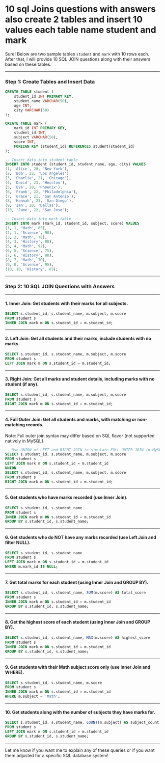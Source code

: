 
# 10 sql Joins questions with answers  also create 2 tables and insert 10 values each table name student and mark

Sure! Below are two sample tables `student` and `mark` with 10 rows each. After that, I will provide 10 SQL JOIN questions along with their answers based on these tables.

***

### Step 1: Create Tables and Insert Data

```sql
CREATE TABLE student (
    student_id INT PRIMARY KEY,
    student_name VARCHAR(50),
    age INT,
    city VARCHAR(50)
);

CREATE TABLE mark (
    mark_id INT PRIMARY KEY,
    student_id INT,
    subject VARCHAR(50),
    score INT,
    FOREIGN KEY (student_id) REFERENCES student(student_id)
);

-- Insert data into student table
INSERT INTO student (student_id, student_name, age, city) VALUES
(1, 'Alice', 20, 'New York'),
(2, 'Bob', 22, 'Los Angeles'),
(3, 'Charlie', 21, 'Chicago'),
(4, 'David', 23, 'Houston'),
(5, 'Eve', 20, 'Phoenix'),
(6, 'Frank', 22, 'Philadelphia'),
(7, 'Grace', 21, 'San Antonio'),
(8, 'Hannah', 23, 'San Diego'),
(9, 'Ian', 20, 'Dallas'),
(10, 'Jane', 22, 'San Jose');

-- Insert data into mark table
INSERT INTO mark (mark_id, student_id, subject, score) VALUES
(1, 1, 'Math', 85),
(2, 1, 'Science', 90),
(3, 2, 'Math', 78),
(4, 3, 'History', 88),
(5, 4, 'Math', 92),
(6, 5, 'Science', 75),
(7, 6, 'History', 80),
(8, 7, 'Math', 70),
(9, 8, 'Science', 95),
(10, 10, 'History', 85);
```


***

### Step 2: 10 SQL JOIN Questions with Answers


***

#### 1. **Inner Join: Get students with their marks for all subjects.**

```sql
SELECT s.student_id, s.student_name, m.subject, m.score
FROM student s
INNER JOIN mark m ON s.student_id = m.student_id;
```


***

#### 2. **Left Join: Get all students and their marks, include students with no marks.**

```sql
SELECT s.student_id, s.student_name, m.subject, m.score
FROM student s
LEFT JOIN mark m ON s.student_id = m.student_id;
```


***

#### 3. **Right Join: Get all marks and student details, including marks with no student (if any).**

```sql
SELECT s.student_id, s.student_name, m.subject, m.score
FROM student s
RIGHT JOIN mark m ON s.student_id = m.student_id;
```


***

#### 4. **Full Outer Join: Get all students and marks, with matching or non-matching records.**

Note: Full outer join syntax may differ based on SQL flavor (not supported natively in MySQL).

```sql
-- Use UNION of LEFT and RIGHT JOIN to simulate FULL OUTER JOIN in MySQL
SELECT s.student_id, s.student_name, m.subject, m.score
FROM student s
LEFT JOIN mark m ON s.student_id = m.student_id
UNION
SELECT s.student_id, s.student_name, m.subject, m.score
FROM student s
RIGHT JOIN mark m ON s.student_id = m.student_id;
```


***

#### 5. **Get students who have marks recorded (use Inner Join).**

```sql
SELECT s.student_id, s.student_name
FROM student s
INNER JOIN mark m ON s.student_id = m.student_id
GROUP BY s.student_id, s.student_name;
```


***

#### 6. **Get students who do NOT have any marks recorded (use Left Join and filter NULL).**

```sql
SELECT s.student_id, s.student_name
FROM student s
LEFT JOIN mark m ON s.student_id = m.student_id
WHERE m.mark_id IS NULL;
```


***

#### 7. **Get total marks for each student (using Inner Join and GROUP BY).**

```sql
SELECT s.student_id, s.student_name, SUM(m.score) AS total_score
FROM student s
INNER JOIN mark m ON s.student_id = m.student_id
GROUP BY s.student_id, s.student_name;
```


***

#### 8. **Get the highest score of each student (using Inner Join and GROUP BY).**

```sql
SELECT s.student_id, s.student_name, MAX(m.score) AS highest_score
FROM student s
INNER JOIN mark m ON s.student_id = m.student_id
GROUP BY s.student_id, s.student_name;
```


***

#### 9. **Get students with their Math subject score only (use Inner Join and WHERE).**

```sql
SELECT s.student_id, s.student_name, m.score
FROM student s
INNER JOIN mark m ON s.student_id = m.student_id
WHERE m.subject = 'Math';
```


***

#### 10. **Get students along with the number of subjects they have marks for.**

```sql
SELECT s.student_id, s.student_name, COUNT(m.subject) AS subject_count
FROM student s
LEFT JOIN mark m ON s.student_id = m.student_id
GROUP BY s.student_id, s.student_name;
```


***

Let me know if you want me to explain any of these queries or if you want them adjusted for a specific SQL database system!

